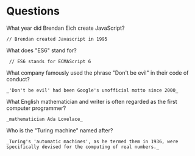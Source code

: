 # Questions

What year did Brendan Eich create JavaScript?

```
// Brendan created Javascript in 1995
```

What does "ES6" stand for?

```
 // ES6 stands for ECMAScript 6
```

What company famously used the phrase "Don't be evil" in their code of conduct?

```
_'Don't be evil' had been Google's unofficial motto since 2000_
```

What English mathematician and writer is often regarded as the first computer programmer?

```
_mathematician Ada Lovelace_
```

Who is the "Turing machine" named after?

```
_Turing's 'automatic machines', as he termed them in 1936, were specifically devised for the computing of real numbers._
```
